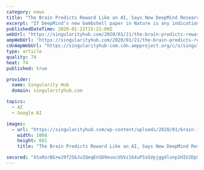 ```yaml
---
category: news
title: "The Brain Predicts Reward Like an AI, Says New DeepMind Research"
excerpt: "If DeepMind’s new bombshell paper in Nature is any indication, a common approach in AI, one that’s led to humanity’s defeat in the game of Go against machines, may have the answer. We all subconsciously learn complex behaviors in response to positive ..."
publishedDateTime: 2020-01-21T15:21:00Z
webUrl: "https://singularityhub.com/2020/01/21/the-brain-predicts-reward-like-an-ai-says-new-deepmind-research/"
ampWebUrl: "https://singularityhub.com/2020/01/21/the-brain-predicts-reward-like-an-ai-says-new-deepmind-research/amp/"
cdnAmpWebUrl: "https://singularityhub-com.cdn.ampproject.org/c/s/singularityhub.com/2020/01/21/the-brain-predicts-reward-like-an-ai-says-new-deepmind-research/amp/"
type: article
quality: 74
heat: 74
published: true

provider:
  name: Singularity Hub
  domain: singularityhub.com

topics:
  - AI
  - Google AI

images:
  - url: "https://singularityhub.com/wp-content/uploads/2020/01/brain-1787622_1280-dopaminergic-neurons-reward.jpg"
    width: 1068
    height: 601
    title: "The Brain Predicts Reward Like an AI, Says New DeepMind Research"

secured: "kSsRorBG+wJ9f25bJuIQeqEnSD9euocVUVz164uP5sGVpjgg4lvnp1HIU2DpS/7d/Z3z0pdvYXAjoXiK78r7m7oo3ohTuWoVHerFVzIDe2iXz/XRk9Nt6nmOJyNBVMsfJ+Z3fVbxGx7HI6jM6B3hcOwKfzCvAqvWp7sSv7CEOt/3gCHDlgL1heHupSXXRFgRH2/FvgaDGrkQ0UNr609hHrfDZQ9Iv/CXkQ6TEyVGlEiYFYJJzdZttvm1RGBZgw7Zwm0D/db5iPMb1DHJxcMhT7dOpS9BzJxpARdwXO69LHknDJj8NcFHRd5UDjycELM4;X6xub4sxxPqbWX0rcQSNzg=="
---
```


